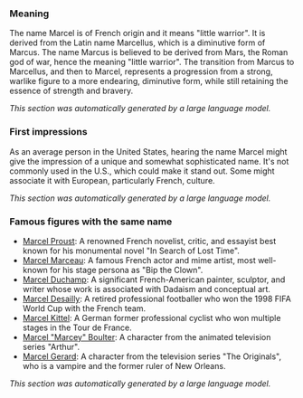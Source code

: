 ### Meaning
The name Marcel is of French origin and it means "little warrior". It is derived from the Latin name Marcellus, which is a diminutive form of Marcus. The name Marcus is believed to be derived from Mars, the Roman god of war, hence the meaning "little warrior". The transition from Marcus to Marcellus, and then to Marcel, represents a progression from a strong, warlike figure to a more endearing, diminutive form, while still retaining the essence of strength and bravery.

_This section was automatically generated by a large language model._

### First impressions
As an average person in the United States, hearing the name Marcel might give the impression of a unique and somewhat sophisticated name. It's not commonly used in the U.S., which could make it stand out. Some might associate it with European, particularly French, culture.

_This section was automatically generated by a large language model._

### Famous figures with the same name
- [Marcel Proust](https://en.wikipedia.org/wiki/Marcel_Proust): A renowned French novelist, critic, and essayist best known for his monumental novel "In Search of Lost Time".
- [Marcel Marceau](https://en.wikipedia.org/wiki/Marcel_Marceau): A famous French actor and mime artist, most well-known for his stage persona as "Bip the Clown".
- [Marcel Duchamp](https://en.wikipedia.org/wiki/Marcel_Duchamp): A significant French-American painter, sculptor, and writer whose work is associated with Dadaism and conceptual art.
- [Marcel Desailly](https://en.wikipedia.org/wiki/Marcel_Desailly): A retired professional footballer who won the 1998 FIFA World Cup with the French team.
- [Marcel Kittel](https://en.wikipedia.org/wiki/Marcel_Kittel): A German former professional cyclist who won multiple stages in the Tour de France.
- [Marcel "Marcey" Boulter](https://en.wikipedia.org/wiki/Marcel_%22Marcey%22_Boulter): A character from the animated television series "Arthur".
- [Marcel Gerard](https://en.wikipedia.org/wiki/Marcel_Gerard): A character from the television series "The Originals", who is a vampire and the former ruler of New Orleans.

_This section was automatically generated by a large language model._
